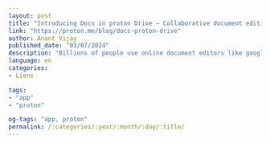 ```yaml
---
layout: post
title: "Introducing Docs in proton Drive – Collaborative document editing that’s actually private"
link: "https://proton.me/blog/docs-proton-drive"
author: Anant Vijay
published_date: "03/07/2024"
description: "Billions of people use online document editors like google Docs or microsoft 365 to write reports, collaborate on projects, and keep track of meeting notes. But there is a growing concern about Big Tech platforms having access to your content, tracking you across the web, and collecting data to train privacy-invading AI models.Today we’re announcing a new end-to-end encrypted, collaborative document editor that puts your privacy first. Docs in proton Drive are built on the same privacy and security principles as all our services, starting with end-to-end encryption. Docs let you collaborate in real time, leave comments, add photos, and store your files securely. Best of all, it’s all private — even keystrokes and cursor movements are encrypted."
language: en
categories:
- Liens

tags:
- "app"
- "proton"

og-tags: "app, proton"
permalink: /:categories/:year/:month/:day/:title/
---
```

